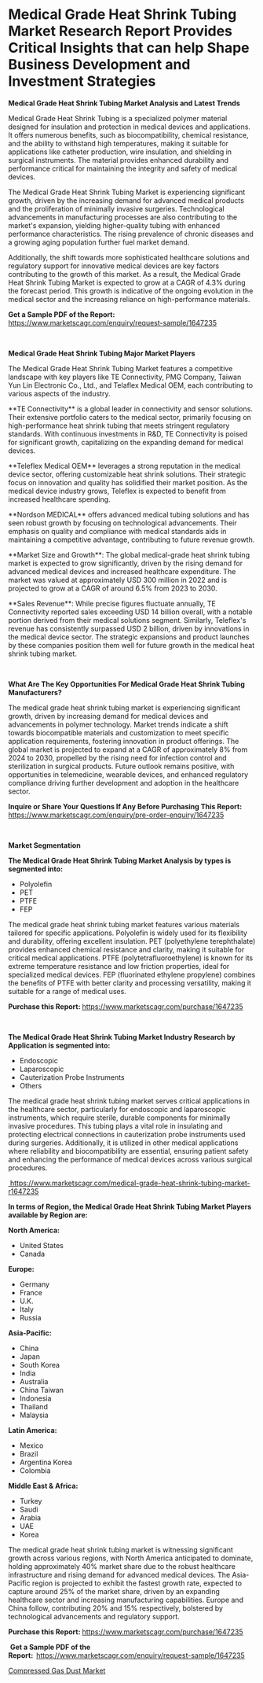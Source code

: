 <p><h1>Medical Grade Heat Shrink Tubing Market Research Report Provides Critical Insights that can help Shape Business Development and Investment Strategies</h1></p><p><strong>Medical Grade Heat Shrink Tubing Market Analysis and Latest Trends</strong></p>
<p><p>Medical Grade Heat Shrink Tubing is a specialized polymer material designed for insulation and protection in medical devices and applications. It offers numerous benefits, such as biocompatibility, chemical resistance, and the ability to withstand high temperatures, making it suitable for applications like catheter production, wire insulation, and shielding in surgical instruments. The material provides enhanced durability and performance critical for maintaining the integrity and safety of medical devices.</p><p>The Medical Grade Heat Shrink Tubing Market is experiencing significant growth, driven by the increasing demand for advanced medical products and the proliferation of minimally invasive surgeries. Technological advancements in manufacturing processes are also contributing to the market's expansion, yielding higher-quality tubing with enhanced performance characteristics. The rising prevalence of chronic diseases and a growing aging population further fuel market demand.</p><p>Additionally, the shift towards more sophisticated healthcare solutions and regulatory support for innovative medical devices are key factors contributing to the growth of this market. As a result, the Medical Grade Heat Shrink Tubing Market is expected to grow at a CAGR of 4.3% during the forecast period. This growth is indicative of the ongoing evolution in the medical sector and the increasing reliance on high-performance materials.</p></p>
<p><strong>Get a Sample PDF of the Report:&nbsp;</strong> <a href="https://www.marketscagr.com/enquiry/request-sample/1647235?utm_campaign=3188&utm_medium=2&utm_source=Github&utm_content=ia&utm_term=29032025&utm_id=medical-grade-heat-shrink-tubing">https://www.marketscagr.com/enquiry/request-sample/1647235</a></p>
<p>&nbsp;</p>
<p><strong>Medical Grade Heat Shrink Tubing Major Market Players</strong></p>
<p><p>The Medical Grade Heat Shrink Tubing Market features a competitive landscape with key players like TE Connectivity, PMG Company, Taiwan Yun Lin Electronic Co., Ltd., and Telaflex Medical OEM, each contributing to various aspects of the industry. </p><p>**TE Connectivity** is a global leader in connectivity and sensor solutions. Their extensive portfolio caters to the medical sector, primarily focusing on high-performance heat shrink tubing that meets stringent regulatory standards. With continuous investments in R&D, TE Connectivity is poised for significant growth, capitalizing on the expanding demand for medical devices.</p><p>**Teleflex Medical OEM** leverages a strong reputation in the medical device sector, offering customizable heat shrink solutions. Their strategic focus on innovation and quality has solidified their market position. As the medical device industry grows, Teleflex is expected to benefit from increased healthcare spending.</p><p>**Nordson MEDICAL** offers advanced medical tubing solutions and has seen robust growth by focusing on technological advancements. Their emphasis on quality and compliance with medical standards aids in maintaining a competitive advantage, contributing to future revenue growth.</p><p>**Market Size and Growth**: The global medical-grade heat shrink tubing market is expected to grow significantly, driven by the rising demand for advanced medical devices and increased healthcare expenditure. The market was valued at approximately USD 300 million in 2022 and is projected to grow at a CAGR of around 6.5% from 2023 to 2030.</p><p>**Sales Revenue**: While precise figures fluctuate annually, TE Connectivity reported sales exceeding USD 14 billion overall, with a notable portion derived from their medical solutions segment. Similarly, Teleflex's revenue has consistently surpassed USD 2 billion, driven by innovations in the medical device sector. The strategic expansions and product launches by these companies position them well for future growth in the medical heat shrink tubing market.</p></p>
<p>&nbsp;</p>
<p><strong>What Are The Key Opportunities For Medical Grade Heat Shrink Tubing Manufacturers?</strong></p>
<p><p>The medical grade heat shrink tubing market is experiencing significant growth, driven by increasing demand for medical devices and advancements in polymer technology. Market trends indicate a shift towards biocompatible materials and customization to meet specific application requirements, fostering innovation in product offerings. The global market is projected to expand at a CAGR of approximately 8% from 2024 to 2030, propelled by the rising need for infection control and sterilization in surgical products. Future outlook remains positive, with opportunities in telemedicine, wearable devices, and enhanced regulatory compliance driving further development and adoption in the healthcare sector.</p></p>
<p><strong>Inquire or Share Your Questions If Any Before Purchasing This Report:</strong> <a href="https://www.marketscagr.com/enquiry/pre-order-enquiry/1647235?utm_campaign=3188&utm_medium=2&utm_source=Github&utm_content=ia&utm_term=29032025&utm_id=medical-grade-heat-shrink-tubing">https://www.marketscagr.com/enquiry/pre-order-enquiry/1647235</a></p>
<p>&nbsp;</p>
<p><strong>Market Segmentation</strong></p>
<p><strong>The Medical Grade Heat Shrink Tubing Market Analysis by types is segmented into:</strong></p>
<p><ul><li>Polyolefin</li><li>PET</li><li>PTFE</li><li>FEP</li></ul></p>
<p><p>The medical grade heat shrink tubing market features various materials tailored for specific applications. Polyolefin is widely used for its flexibility and durability, offering excellent insulation. PET (polyethylene terephthalate) provides enhanced chemical resistance and clarity, making it suitable for critical medical applications. PTFE (polytetrafluoroethylene) is known for its extreme temperature resistance and low friction properties, ideal for specialized medical devices. FEP (fluorinated ethylene propylene) combines the benefits of PTFE with better clarity and processing versatility, making it suitable for a range of medical uses.</p></p>
<p><strong>Purchase this Report:&nbsp;</strong><a href="https://www.marketscagr.com/purchase/1647235?utm_campaign=3188&utm_medium=2&utm_source=Github&utm_content=ia&utm_term=29032025&utm_id=medical-grade-heat-shrink-tubing">https://www.marketscagr.com/purchase/1647235</a></p>
<p>&nbsp;</p>
<p><strong>The Medical Grade Heat Shrink Tubing Market Industry Research by Application is segmented into:</strong></p>
<p><ul><li>Endoscopic</li><li>Laparoscopic</li><li>Cauterization Probe Instruments</li><li>Others</li></ul></p>
<p><p>The medical grade heat shrink tubing market serves critical applications in the healthcare sector, particularly for endoscopic and laparoscopic instruments, which require sterile, durable components for minimally invasive procedures. This tubing plays a vital role in insulating and protecting electrical connections in cauterization probe instruments used during surgeries. Additionally, it is utilized in other medical applications where reliability and biocompatibility are essential, ensuring patient safety and enhancing the performance of medical devices across various surgical procedures.</p></p>
<p><a href="https://www.marketscagr.com/medical-grade-heat-shrink-tubing-market-r1647235?utm_campaign=3188&utm_medium=2&utm_source=Github&utm_content=ia&utm_term=29032025&utm_id=medical-grade-heat-shrink-tubing">&nbsp;https://www.marketscagr.com/medical-grade-heat-shrink-tubing-market-r1647235</a></p>
<p><strong>In terms of Region, the Medical Grade Heat Shrink Tubing Market Players available by Region are:</strong></p>
<p>
    <p> <strong> North America: </strong>
        <ul>
            <li>United States</li>
            <li>Canada</li>
        </ul>
        </p> 
    <p> <strong> Europe: </strong>
        <ul>
            <li>Germany</li>
            <li>France</li>
            <li>U.K.</li>
            <li>Italy</li>
            <li>Russia</li>
        </ul>
        </p> 
    <p> <strong> Asia-Pacific: </strong>
        <ul>
            <li>China</li>
            <li>Japan</li>
            <li>South Korea</li>
            <li>India</li>
            <li>Australia</li>
            <li>China Taiwan</li>
            <li>Indonesia</li>
            <li>Thailand</li>
            <li>Malaysia</li>
        </ul>
        </p> 
    <p> <strong> Latin America: </strong>
        <ul>
            <li>Mexico</li>
            <li>Brazil</li>
            <li>Argentina Korea</li>
            <li>Colombia</li>
        </ul>
        </p> 
    <p> <strong> Middle East & Africa: </strong>
        <ul>
            <li>Turkey</li>
            <li>Saudi</li>
            <li>Arabia</li>
            <li>UAE</li>
            <li>Korea</li>
        </ul>
    </p>
    </p>
<p><p>The medical grade heat shrink tubing market is witnessing significant growth across various regions, with North America anticipated to dominate, holding approximately 40% market share due to the robust healthcare infrastructure and rising demand for advanced medical devices. The Asia-Pacific region is projected to exhibit the fastest growth rate, expected to capture around 25% of the market share, driven by an expanding healthcare sector and increasing manufacturing capabilities. Europe and China follow, contributing 20% and 15% respectively, bolstered by technological advancements and regulatory support.</p></p>
<p><strong>Purchase this Report: </strong><a href="https://www.marketscagr.com/purchase/1647235?utm_campaign=3188&utm_medium=2&utm_source=Github&utm_content=ia&utm_term=29032025&utm_id=medical-grade-heat-shrink-tubing">https://www.marketscagr.com/purchase/1647235</a></p>
<p>&nbsp;<strong>Get a Sample PDF of the Report:&nbsp;&nbsp;</strong><a href="https://www.marketscagr.com/enquiry/request-sample/1647235?utm_campaign=3188&utm_medium=2&utm_source=Github&utm_content=ia&utm_term=29032025&utm_id=medical-grade-heat-shrink-tubing">https://www.marketscagr.com/enquiry/request-sample/1647235</a></p>
<p><strong></strong></p>
<p><p><a href="https://github.com/guleealhani/Market-Research-Report-List-1/blob/main/compressed-gas-dust-market.md?utm_campaign=3188&utm_medium=2&utm_source=Github&utm_content=ia&utm_term=29032025&utm_id=medical-grade-heat-shrink-tubing">Compressed Gas Dust Market</a></p></p>